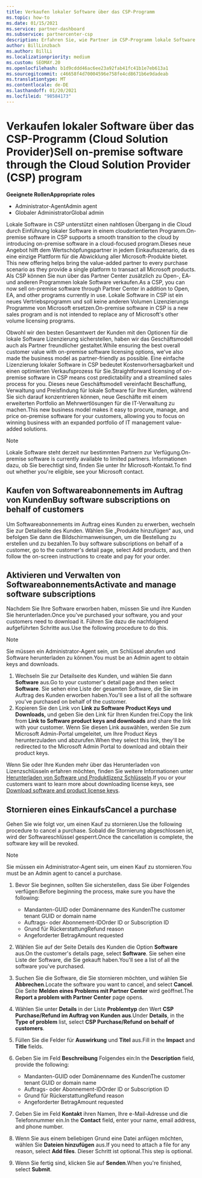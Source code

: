 ```yaml
---
title: Verkaufen lokaler Software über das CSP-Programm
ms.topic: how-to
ms.date: 01/15/2021
ms.service: partner-dashboard
ms.subservice: partnercenter-csp
description: Erfahren Sie, wie Partner im CSP-Programm lokale Software Abonnements im Auftrag von Kunden im Partner Center kaufen, verwalten, verkaufen und abbrechen können.
author: BillLinzbach
ms.author: BillLi
ms.localizationpriority: medium
ms.custom: SEOMAY.20
ms.openlocfilehash: b1d9cddd46ac6ee23a92fab41fc41b1e7eb613a1
ms.sourcegitcommit: c46658f4d70004596e758fe4cd8671b6e9dadeab
ms.translationtype: MT
ms.contentlocale: de-DE
ms.lasthandoff: 01/20/2021
ms.locfileid: "98584173"
---
```

# <a name="sell-on-premise-software-through-the-cloud-solution-provider-csp-program"></a><span data-ttu-id="fc0e5-103">Verkaufen lokaler Software über das CSP-Programm (Cloud Solution Provider)</span><span class="sxs-lookup"><span data-stu-id="fc0e5-103">Sell on-premise software through the Cloud Solution Provider (CSP) program</span></span>

<span data-ttu-id="fc0e5-104">**Geeignete Rollen**</span><span class="sxs-lookup"><span data-stu-id="fc0e5-104">**Appropriate roles**</span></span>

- <span data-ttu-id="fc0e5-105">Administrator-Agent</span><span class="sxs-lookup"><span data-stu-id="fc0e5-105">Admin agent</span></span>
- <span data-ttu-id="fc0e5-106">Globaler Administrator</span><span class="sxs-lookup"><span data-stu-id="fc0e5-106">Global admin</span></span>

<span data-ttu-id="fc0e5-107">Lokale Software in CSP unterstützt einen nahtlosen Übergang in die Cloud durch Einführung lokaler Software in einem cloudorientierten Programm.</span><span class="sxs-lookup"><span data-stu-id="fc0e5-107">On-premise software in CSP supports a smooth transition to the cloud by introducing on-premise software in a cloud-focused program.</span></span><span data-ttu-id="fc0e5-108">Dieses neue Angebot hilft dem Wertschöpfungspartner in jedem Einkaufsszenario, da es eine einzige Plattform für die Abwicklung aller Microsoft-Produkte bietet.</span><span class="sxs-lookup"><span data-stu-id="fc0e5-108">  This new offering helps bring the value-added partner to every purchase scenario as they provide a single platform to transact all Microsoft products.</span></span> <span data-ttu-id="fc0e5-109">Als CSP können Sie nun über das Partner Center zusätzlich zu Open-, EA- und anderen Programmen lokale Software verkaufen.</span><span class="sxs-lookup"><span data-stu-id="fc0e5-109">As a CSP, you can now sell on-premise software through Partner Center in addition to Open, EA, and other programs currently in use.</span></span> <span data-ttu-id="fc0e5-110">Lokale Software in CSP ist ein neues Vertriebsprogramm und soll keine anderen Volumen Lizenzierungs Programme von Microsoft ersetzen.</span><span class="sxs-lookup"><span data-stu-id="fc0e5-110">On-premise software in CSP is a new sales program and is not intended to replace any of Microsoft's other volume licensing programs.</span></span> 
 
<span data-ttu-id="fc0e5-111">Obwohl wir den besten Gesamtwert der Kunden mit den Optionen für die lokale Software Lizenzierung sicherstellen, haben wir das Geschäftsmodell auch als Partner freundlicher gestaltet.</span><span class="sxs-lookup"><span data-stu-id="fc0e5-111">While ensuring the best overall customer value with on-premise software licensing options, we've also made the business model as partner-friendly as possible.</span></span> <span data-ttu-id="fc0e5-112">Eine einfache Lizenzierung lokaler Software in CSP bedeutet Kostenvorhersagbarkeit und einen optimierten Verkaufsprozess für Sie.</span><span class="sxs-lookup"><span data-stu-id="fc0e5-112">Straightforward licensing of on-premise software in CSP means cost predictability and a streamlined sales process for you.</span></span> <span data-ttu-id="fc0e5-113">Dieses neue Geschäftsmodell vereinfacht Beschaffung, Verwaltung und Preisfindung für lokale Software für Ihre Kunden, während Sie sich darauf konzentrieren können, neue Geschäfte mit einem erweiterten Portfolio an Mehrwertlösungen für die IT-Verwaltung zu machen.</span><span class="sxs-lookup"><span data-stu-id="fc0e5-113">This new business model makes it easy to procure, manage, and price on-premise software for your customers, allowing you to focus on winning business with an expanded portfolio of IT management value-added solutions.</span></span> 

>[!NOTE]
><span data-ttu-id="fc0e5-114">Lokale Software steht derzeit nur bestimmten Partnern zur Verfügung.</span><span class="sxs-lookup"><span data-stu-id="fc0e5-114">On-premise software is currently available to limited partners.</span></span> <span data-ttu-id="fc0e5-115">Informationen dazu, ob Sie berechtigt sind, finden Sie unter Ihr Microsoft-Kontakt.</span><span class="sxs-lookup"><span data-stu-id="fc0e5-115">To find out whether you're eligible, see your Microsoft contact.</span></span> 


## <a name="buy-software-subscriptions-on-behalf-of-customers"></a><span data-ttu-id="fc0e5-116">Kaufen von Softwareabonnements im Auftrag von Kunden</span><span class="sxs-lookup"><span data-stu-id="fc0e5-116">Buy software subscriptions on behalf of customers</span></span>

<span data-ttu-id="fc0e5-117">Um Softwareabonnements im Auftrag eines Kunden zu erwerben, wechseln Sie zur Detailseite des Kunden. Wählen Sie „Produkte hinzufügen“ aus, und befolgen Sie dann die Bildschirmanweisungen, um die Bestellung zu erstellen und zu bezahlen.</span><span class="sxs-lookup"><span data-stu-id="fc0e5-117">To buy software subscriptions on behalf of a customer, go to the customer's detail page, select Add products, and then follow the on-screen instructions to create and pay for your order.</span></span>

## <a name="activate-and-manage-software-subscriptions"></a><span data-ttu-id="fc0e5-118">Aktivieren und Verwalten von Softwareabonnements</span><span class="sxs-lookup"><span data-stu-id="fc0e5-118">Activate and manage software subscriptions</span></span>

<span data-ttu-id="fc0e5-119">Nachdem Sie Ihre Software erworben haben, müssen Sie und ihre Kunden Sie herunterladen.</span><span class="sxs-lookup"><span data-stu-id="fc0e5-119">Once you've purchased your software, you and your customers need to download it.</span></span> <span data-ttu-id="fc0e5-120">Führen Sie dazu die nachfolgend aufgeführten Schritte aus.</span><span class="sxs-lookup"><span data-stu-id="fc0e5-120">Use the following procedure to do this.</span></span> 

>[!NOTE]
><span data-ttu-id="fc0e5-121">Sie müssen ein Administrator-Agent sein, um Schlüssel abrufen und Software herunterladen zu können.</span><span class="sxs-lookup"><span data-stu-id="fc0e5-121">You must be an Admin agent to obtain keys and downloads.</span></span>

1. <span data-ttu-id="fc0e5-122">Wechseln Sie zur Detailseite des Kunden, und wählen Sie dann **Software** aus.</span><span class="sxs-lookup"><span data-stu-id="fc0e5-122">Go to your customer's detail page and then select **Software**.</span></span> <span data-ttu-id="fc0e5-123">Sie sehen eine Liste der gesamten Software, die Sie im Auftrag des Kunden erworben haben.</span><span class="sxs-lookup"><span data-stu-id="fc0e5-123">You'll see a list of all the software you've purchased on behalf of the customer.</span></span>
2. <span data-ttu-id="fc0e5-124">Kopieren Sie den Link von **Link zu Software Product Keys und Downloads,** und geben Sie den Link für Ihren Kunden frei.</span><span class="sxs-lookup"><span data-stu-id="fc0e5-124">Copy the link from **Link to Software product keys and downloads** and share the link with your customer.</span></span> <span data-ttu-id="fc0e5-125">Wenn Sie diesen Link auswählen, werden Sie zum Microsoft Admin-Portal umgeleitet, um Ihre Product Keys herunterzuladen und abzurufen.</span><span class="sxs-lookup"><span data-stu-id="fc0e5-125">When they select this link, they'll be redirected to the Microsoft Admin Portal to download and obtain their product keys.</span></span>

<span data-ttu-id="fc0e5-126">Wenn Sie oder Ihre Kunden mehr über das Herunterladen von Lizenzschlüsseln erfahren möchten, finden Sie weitere Informationen unter [Herunterladen von Software und Produktlizenz Schlüsseln](https://go.microsoft.com/fwlink/p/?linkid=2152525).</span><span class="sxs-lookup"><span data-stu-id="fc0e5-126">If you or your customers want to learn more about downloading license keys, see [Download software and product license keys](https://go.microsoft.com/fwlink/p/?linkid=2152525).</span></span>

## <a name="cancel-a-purchase"></a><span data-ttu-id="fc0e5-127">Stornieren eines Einkaufs</span><span class="sxs-lookup"><span data-stu-id="fc0e5-127">Cancel a purchase</span></span>

<span data-ttu-id="fc0e5-128">Gehen Sie wie folgt vor, um einen Kauf zu stornieren.</span><span class="sxs-lookup"><span data-stu-id="fc0e5-128">Use the following procedure to cancel a purchase.</span></span> <span data-ttu-id="fc0e5-129">Sobald die Stornierung abgeschlossen ist, wird der Softwareschlüssel gesperrt.</span><span class="sxs-lookup"><span data-stu-id="fc0e5-129">Once the cancellation is complete, the software key will be revoked.</span></span> 

>[!NOTE]
><span data-ttu-id="fc0e5-130">Sie müssen ein Administrator-Agent sein, um einen Kauf zu stornieren.</span><span class="sxs-lookup"><span data-stu-id="fc0e5-130">You must be an Admin agent to cancel a purchase.</span></span> 

1.  <span data-ttu-id="fc0e5-131">Bevor Sie beginnen, sollten Sie sicherstellen, dass Sie über Folgendes verfügen:</span><span class="sxs-lookup"><span data-stu-id="fc0e5-131">Before beginning the process, make sure you have the following:</span></span> 
    - <span data-ttu-id="fc0e5-132">Mandanten-GUID oder Domänenname des Kunden</span><span class="sxs-lookup"><span data-stu-id="fc0e5-132">The customer tenant GUID or domain name</span></span>
    - <span data-ttu-id="fc0e5-133">Auftrags- oder Abonnement-ID</span><span class="sxs-lookup"><span data-stu-id="fc0e5-133">Order ID or Subscription ID</span></span>
    - <span data-ttu-id="fc0e5-134">Grund für Rückerstattung</span><span class="sxs-lookup"><span data-stu-id="fc0e5-134">Refund reason</span></span>
    - <span data-ttu-id="fc0e5-135">Angeforderter Betrag</span><span class="sxs-lookup"><span data-stu-id="fc0e5-135">Amount requested</span></span>

2.  <span data-ttu-id="fc0e5-136">Wählen Sie auf der Seite Details des Kunden die Option **Software** aus.</span><span class="sxs-lookup"><span data-stu-id="fc0e5-136">On the customer's details page, select **Software**.</span></span> <span data-ttu-id="fc0e5-137">Sie sehen eine Liste der Software, die Sie gekauft haben.</span><span class="sxs-lookup"><span data-stu-id="fc0e5-137">You'll see a list of all the software you've purchased.</span></span> 

3.  <span data-ttu-id="fc0e5-138">Suchen Sie die Software, die Sie stornieren möchten, und wählen Sie **Abbrechen**.</span><span class="sxs-lookup"><span data-stu-id="fc0e5-138">Locate the software you want to cancel, and select **Cancel**.</span></span> <span data-ttu-id="fc0e5-139">Die Seite **Melden eines Problems mit Partner Center** wird geöffnet.</span><span class="sxs-lookup"><span data-stu-id="fc0e5-139">The **Report a problem with Partner Center** page opens.</span></span> 

4.  <span data-ttu-id="fc0e5-140">Wählen Sie unter **Details** in der Liste **Problemtyp** den Wert **CSP Purchase/Refund im Auftrag von Kunden aus**.</span><span class="sxs-lookup"><span data-stu-id="fc0e5-140">Under **Details**, in the **Type of problem** list, select **CSP Purchase/Refund on behalf of customers**.</span></span>

5.  <span data-ttu-id="fc0e5-141">Füllen Sie die Felder für **Auswirkung** und **Titel** aus.</span><span class="sxs-lookup"><span data-stu-id="fc0e5-141">Fill in the **Impact** and **Title** fields.</span></span> 

6.  <span data-ttu-id="fc0e5-142">Geben Sie im Feld **Beschreibung** Folgendes ein:</span><span class="sxs-lookup"><span data-stu-id="fc0e5-142">In the **Description** field, provide the following:</span></span> 
    -   <span data-ttu-id="fc0e5-143">Mandanten-GUID oder Domänenname des Kunden</span><span class="sxs-lookup"><span data-stu-id="fc0e5-143">The customer tenant GUID or domain name</span></span>
    -   <span data-ttu-id="fc0e5-144">Auftrags- oder Abonnement-ID</span><span class="sxs-lookup"><span data-stu-id="fc0e5-144">Order ID or Subscription ID</span></span>
    -   <span data-ttu-id="fc0e5-145">Grund für Rückerstattung</span><span class="sxs-lookup"><span data-stu-id="fc0e5-145">Refund reason</span></span>
    -   <span data-ttu-id="fc0e5-146">Angeforderter Betrag</span><span class="sxs-lookup"><span data-stu-id="fc0e5-146">Amount requested</span></span>

7.  <span data-ttu-id="fc0e5-147">Geben Sie im Feld **Kontakt** ihren Namen, Ihre e-Mail-Adresse und die Telefonnummer ein.</span><span class="sxs-lookup"><span data-stu-id="fc0e5-147">In the **Contact** field, enter your name, email address, and phone number.</span></span> 

8.  <span data-ttu-id="fc0e5-148">Wenn Sie aus einem beliebigen Grund eine Datei anfügen möchten, wählen Sie **Dateien hinzufügen** aus.</span><span class="sxs-lookup"><span data-stu-id="fc0e5-148">If you need to attach a file for any reason, select **Add files**.</span></span> <span data-ttu-id="fc0e5-149">Dieser Schritt ist optional.</span><span class="sxs-lookup"><span data-stu-id="fc0e5-149">This step is optional.</span></span> 

9.  <span data-ttu-id="fc0e5-150">Wenn Sie fertig sind, klicken Sie auf **Senden**.</span><span class="sxs-lookup"><span data-stu-id="fc0e5-150">When you're finished, select **Submit**.</span></span>